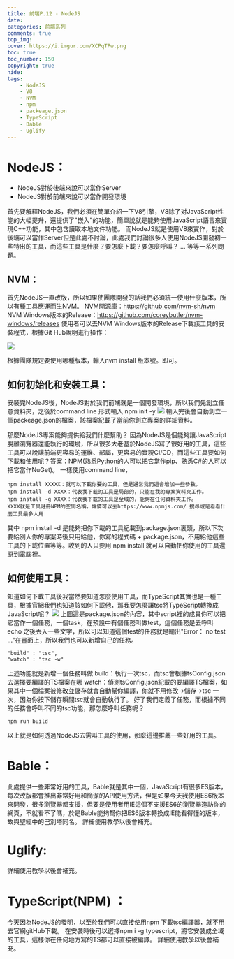 ```yaml
---
title: 前端P.12 - NodeJS
date: 
categories: 前端系列
comments: true
top_img: 
cover: https://i.imgur.com/XCPqTPw.png
toc: true
toc_number: 150
copyright: true
hide:
tags: 
    - NodeJS
    - V8
    - NVM
    - npm
    - packeage.json
    - TypeScript
    - Bable
    - Uglify
---
```

# NodeJS：
* NodeJS對於後端來說可以當作Server
* NodeJS對於前端來說可以當作開發環境

首先要解釋NodeJS，我們必須在簡單介紹一下V8引擎，V8除了对JavaScript性能的大幅提升，還提供了"嵌入"的功能，簡單說就是能夠使用JavaScript語言來實現C++功能，其中包含讀取本地文件功能。
而NodeJS就是使用V8來實作，對於後端可以當作Server但是此處不討論，此處我們討論很多人使用NodeJS開發初一些特出的工具，而這些工具是什麼？要怎麼下載？要怎麼呼叫？ ... 等等一系列問題。

## NVM：
首先NodeJS一直改版，所以如果使團隊開發的話我們必須統一使用什麼版本，所以有種工具應運而生NVM。
NVM開源庫：https://github.com/nvm-sh/nvm
NVM Windows版本的Release：https://github.com/coreybutler/nvm-windows/releases
使用者可以去NVM Windows版本的Release下載該工具的安裝程式，根據Git Hub說明進行操作：

![](https://i.imgur.com/3t5I8FB.png)

根據團隊規定要使用哪種版本，輸入nvm install 版本號。即可。

## 如何初始化和安裝工具：
安裝完NodeJS後，NodeJS對於我們前端就是一個開發環境，所以我們先創立任意資料夾，之後於command line 形式輸入 npm init -y 
![](https://i.imgur.com/pWUEvJ0.png)
輸入完後會自動創立一個packeage.json的檔案，該檔案紀載了當前你創立專案的詳細資料。

那麼NodeJS專案能夠提供給我們什麼幫助？
因為NodeJS是個能夠讓JavaScript脫離瀏覽器還能執行的環境，所以很多大老基於NodeJS寫了很好用的工具，這些工具可以說讓前端更容易的運維、部屬，更容易的實現CI/CD，而這些工具要如何下載和使用呢？答案：NPM(熟悉Python的人可以把它當作pip、熟悉C#的人可以把它當作NuGet)。
一樣使用command line，

```
npm install XXXXX：就可以下載你要的工具，但是通常我們還會增加一些參數。
npm install -d XXXX：代表我下載的工具是局部的，只能在我的專案資料夾工作。
npm install -g XXXX：代表我下載的工具是全域的，能夠在任何資料夾工作。
XXXX就是工具註冊NPM的空間名稱，詳情可以去https://www.npmjs.com/ 搜尋或是看看什麼工具最多人用
```

其中 npm install -d 是能夠把你下載的工具紀載到package.json裏頭，所以下次要給別人你的專案時後只用給他，你寫的程式碼 + package.json，不用給他這些工具的下載位置等等。收到的人只要用 npm install 就可以自動把你使用的工具還原到電腦裡。

## 如何使用工具：

知道如何下載工具後我當然要知道怎麼使用工具，而TypeScript其實也是一種工具，根據官網我們也知道該如何下載他，那我要怎麼讓tsc將TypeScript轉換成JavaScript呢？
![](https://i.imgur.com/WgrltXC.png)
上圖這是package.json的內容，其中script裡的成員你可以把它當作一個任務，一個task，在預設中有個任務叫做test，這個任務是去呼叫echo 之後丟入一些文字，所以可以知道這個test的任務就是輸出"Error： no test ..."在畫面上，所以我們也可以新增自己的任務。
```
"build" : "tsc",
"watch" : "tsc -w"
```
上述功能就是新增一個任務叫做
build：執行一次tsc，而tsc會根據tsConfig.json去選擇要編譯的TS檔案在哪
watch：偵測tsConfig.json紀載的要編譯TS檔案，如果其中一個檔案被修改並儲存就會自動幫你編譯，你就不用修改->儲存->tsc 一次，因為你按下儲存瞬間tsc就會自動執行了。
好了我們定義了任務，而根據不同的任務會呼叫不同的tsc功能，那怎麼呼叫任務呢？
```
npm run build
```
以上就是如何透過NodeJS去需叫工具的使用，那麼這邊推薦一些好用的工具。

# Bable：
此處提供一些非常好用的工具，Bable就是其中一個，JavaScript有很多ES版本，每次改版都會推出非常好用和簡潔的API使用方法，但是如果今天我使用ES6版本來開發，很多瀏覽器都支援，但要是使用者用IE這個不支援ES6的瀏覽器造訪你的網頁，不就看不了嗎，於是Bable能夠幫你把ES6版本轉換成IE能看得懂的版本，故與聖經中的巴別塔同名。 詳細使用教學以後會補充。
# Uglify:
詳細使用教學以後會補充。

# TypeScript(NPM) ：
今天因為NodeJS的發明，以至於我們可以直接使用npm 下載tsc編譯器，就不用去官網gitHub下載。 在安裝時後可以選擇npm i -g typescript，將它安裝成全域的工具，這樣你在任何地方寫的TS都可以直接被編譯。 詳細使用教學以後會補充。